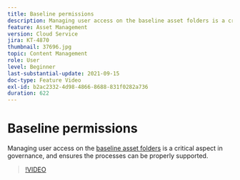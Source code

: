 ```yaml
---
title: Baseline permissions
description: Managing user access on the baseline asset folders is a critical aspect in governance, and ensures the processes can be properly supported.
feature: Asset Management
version: Cloud Service
jira: KT-4870
thumbnail: 37696.jpg
topic: Content Management
role: User
level: Beginner
last-substantial-update: 2021-09-15
doc-type: Feature Video
exl-id: b2ac2332-4d98-4866-8688-831f0282a736
duration: 622
---
```

# Baseline permissions

Managing user access on the [baseline asset folders](./baseline-folders.md) is a critical aspect in governance, and ensures the processes can be properly supported.

>[!VIDEO](https://video.tv.adobe.com/v/37696?quality=12&learn=on)
